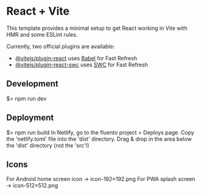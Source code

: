 # React + Vite

This template provides a minimal setup to get React working in Vite with HMR and some ESLint rules.

Currently, two official plugins are available:

- [@vitejs/plugin-react](https://github.com/vitejs/vite-plugin-react/blob/main/packages/plugin-react/README.md) uses [Babel](https://babeljs.io/) for Fast Refresh
- [@vitejs/plugin-react-swc](https://github.com/vitejs/vite-plugin-react-swc) uses [SWC](https://swc.rs/) for Fast Refresh

## Development

$> npm run dev

## Deployment

$> npm run build
In Netlify, go to the fluento project > Deploys page.
Copy the 'netlify.toml' file into the 'dist' directory.
Drag & drop in the area below the 'dist' directory (not the 'src'!)

## Icons

For Android home screen icon → icon-192×192.png
For PWA splash screen → icon-512×512.png
